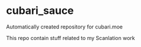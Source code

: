# cubari_sauce
Automatically created repository for cubari.moe

This repo contain stuff related to my Scanlation work

